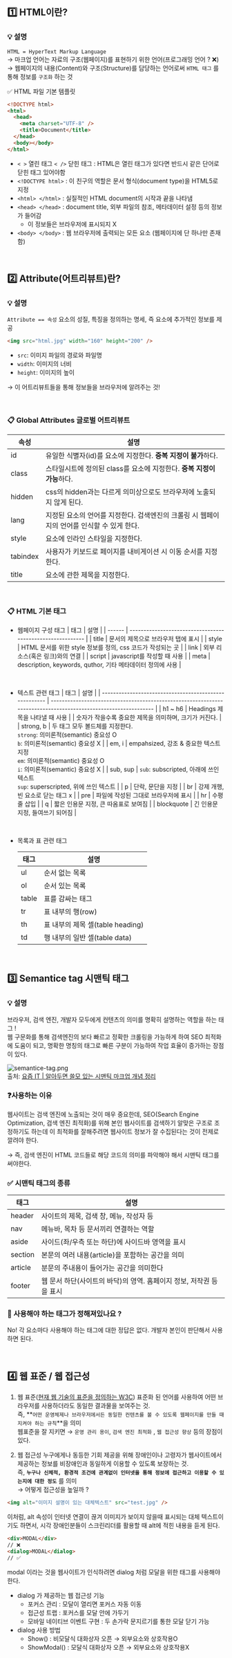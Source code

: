 ## 1️⃣ HTML이란?

### 💡 설명

`HTML = HyperText Markup Language`  
→ 마크업 언어는 자료의 구조(웹페이지)를 표현하기 위한 언어(프로그래밍 언어 ? ❌)  
→ 웹페이지의 내용(Content)와 구조(Structure)를 담당하는 언어로써 `HTML 태그` 를 통해 정보를 `구조화` 하는 것
<br>

✅ HTML 파일 기본 템플릿

```html
<!DOCTYPE html>
<html>
  <head>
    <meta charset="UTF-8" />
    <title>Document</title>
  </head>
  <body></body>
</html>
```

- `< >` 열린 태그 `< />` 닫힌 태그 : HTML은 열린 태그가 있다면 반드시 같은 단어로 닫힌 태그 있어야함
- `<!DOCTYPE html>` : 이 친구의 역할은 문서 형식(document type)을 HTML5로 지정
- `<html> </html>` : 실질적인 HTML document의 시작과 끝을 나타냄
- `<head> </head>` : document title, 외부 파일의 참조, 메타데이터 설정 등의 정보가 들어감
  - 이 정보들은 브라우저에 표시되지 X
- `<body> </body>` : 웹 브라우저에 출력되는 모든 요소 (웹페이지에 단 하나만 존재함)

<br>

## 2️⃣ Attribute(어트리뷰트)란?

### 💡 설명

`Attribute == 속성`
요소의 성질, 특징을 정의하는 명세, 즉 요소에 추가적인 정보를 제공

```html
<img src="html.jpg" width="160" height="200" />
```

- `src`: 이미지 파일의 경로와 파일명
- `width`: 이미지의 너비
- `height`: 이미지의 높이

→ 이 어트리뷰트들을 통해 정보들을 브라우저에 알려주는 것!

<br>

### 📋 Global Attributes 글로벌 어트리뷰트

| 속성     | 설명                                                                                       |
| -------- | ------------------------------------------------------------------------------------------ |
| id       | 유일한 식별자(id)를 요소에 지정한다. **중복 지정이 불가**하다.                             |
| class    | 스타일시트에 정의된 class를 요소에 지정한다. **중복 지정이 가능**하다.                     |
| hidden   | css의 hidden과는 다르게 의미상으로도 브라우저에 노출되지 않게 된다.                        |
| lang     | 지정된 요소의 언어를 지정한다. 검색엔진의 크롤링 시 웹페이지의 언어를 인식할 수 있게 한다. |
| style    | 요소에 인라인 스타일을 지정한다.                                                           |
| tabindex | 사용자가 키보드로 페이지를 내비게이션 시 이동 순서를 지정한다.                             |
| title    | 요소에 관한 제목을 지정한다.                                                               |

<br>

### 📋 HTML 기본 태그

- 웹페이지 구성 태그
  | 태그 | 설명 |
  | ------ | ---------------------------------------------------------- |
  | title | 문서의 제목으로 브라우저 탭에 표시 |
  | style | HTML 문서를 위한 style 정보를 정의, css 코드가 작성되는 곳 |
  | link | 외부 리소스(혹은 링크)와의 연결 |
  | script | javascript를 작성할 때 사용 |
  | meta | description, keywords, quthor, 기타 메타데이터 정의에 사용 |

  <br>

- 텍스트 관련 태그
  | 태그 | 설명 |
  | ------------------------------------------------------ | --------------------------------------------------------------------------------------------------------------- |
  | h1 ~ h6 | Headings 제목을 나타낼 때 사용 |
  | 숫자가 작을수록 중요한 제목을 의미하며, 크기가 커진다. |
  | strong, b | 두 태그 모두 볼드체를 지정한다.<br>`strong`: 의미론적(semantic) 중요성 O <br>`b`: 의미론적(semantic) 중요성 X |
  | em, i | empahsized, 강조 & 중요한 텍스트 지정<br>`em`: 의미론적(semantic) 중요성 O <br>`i`: 의미론적(semantic) 중요성 X |
  | sub, sup | `sub`: subscripted, 아래에 쓰인 텍스트<br>`sup`: superscripted, 위에 쓰인 텍스트 |
  | p | 단락, 문단을 지정 |
  | br | 강제 개행, 빈 요소로 닫는 태그 x |
  | pre | 파일에 작성된 그대로 브라우저에 표시 |
  | hr | 수평줄 삽입 |
  | q | 짧은 인용문 지정, 큰 따옴표로 보여짐 |
  | blockquote | 긴 인용문 지정, 들여쓰기 되어짐 |

  <br>

- 목록과 표 관련 태그

  | 태그  | 설명                             |
  | ----- | -------------------------------- |
  | ul    | 순서 없는 목록                   |
  | ol    | 순서 있는 목록                   |
  | table | 표를 감싸는 태그                 |
  | tr    | 표 내부의 행(row)                |
  | th    | 표 내부의 제목 셀(table heading) |
  | td    | 행 내부의 일반 셀(table data)    |

<br>

## 3️⃣ Semantice tag 시맨틱 태그

### 💡 설명

브라우저, 검색 엔진, 개발자 모두에게 컨텐츠의 의미를 명확히 설명하는 역할을 하는 태그 !  
웹 구문화를 통해 검색엔진의 보다 빠르고 정확한 크롤링을 가능하게 하여 SEO 최적화에 도움이 되고, 명확한 명칭의 태그로 빠른 구분이 가능하여 작업 효율이 증가하는 장점이 있다.

![semantice-tag.png](../img/html/semantice-tag.png)  
출처: [요즘 IT | 알아두면 쓸모 있는 시맨틱 마크업 개념 정리](<[https://yozm.wishket.com/magazine/detail/2495/](https://yozm.wishket.com/magazine/detail/2495/)>)

### ❓사용하는 이유

웹사이트는 검색 엔진에 노출되는 것이 매우 중요한데, SEO(Search Engine Optimization, 검색 엔진 최적화)를 위해 본인 웹사이트를 검색하기 알맞은 구조로 조정하기도 하는데 이 최적화를 잘해주려면 웹사이트 정보가 잘 수집된다는 것이 전제로 깔려야 한다.

→ 즉, 검색 엔진이 HTML 코드들로 해당 코드의 의미를 파악해야 해서 시맨틱 태그를 써야한다.

### ✅ 시맨틱 태그의 종류

| 태그    | 설명                                                                |
| ------- | ------------------------------------------------------------------- |
| header  | 사이트의 제목, 검색 창, 메뉴, 작성자 등                             |
| nav     | 메뉴바, 목차 등 문서끼리 연결하는 역할                              |
| aside   | 사이드(좌/우측 또는 하단)에 사이드바 영역을 표시                    |
| section | 본문의 여러 내용(article)을 포함하는 공간을 의미                    |
| article | 분문의 주내용이 들어가는 공간을 의미한다                            |
| footer  | 웹 문서 하단(사이트의 바닥)의 영역. 홈페이지 정보, 저작권 등을 표시 |

### 🧐 사용해야 하는 태그가 정해져있나요 ?

No! 각 요소마다 사용해야 하는 태그에 대한 정답은 없다. 개발자 본인이 판단해서 사용하면 된다.

<br>

## 4️⃣ 웹 표준 / 웹 접근성

1. 웹 표준([현재 웹 기술의 표준을 정의하는 W3C](<[https://www.w3.org/standards/](https://www.w3.org/standards/)>))
   표준화 된 언어를 사용하여 어떤 브라우저를 사용하더라도 동일한 결과물을 보여주는 것.  
   즉, **`어떤 운영체제나 브라우저에서든 동일한 컨텐츠를 볼 수 있도록 웹페이지를 만들 때 지켜야 하는 규칙`**을 의미<br>
   웹표준을 잘 지키면 → `운영 관리 용이`, `검색 엔진 최적화` , `웹 접근성 향상` 등의 장점이 있다.
   <br>

2. 웹 접근성
   누구에게나 동등한 기회 제공을 위해 장애인이나 고령자가 웹사이트에서 제공하는 정보를 비장애인과 동일하게 이용할 수 있도록 보장하는 것.  
   즉, **`누구나 신체적, 환경적 조건에 관계없이 인터넷을 통해 정보에 접근하고 이용할 수 있는지에 대한 정도`** 를 의미<br>
   → 어떻게 접근성을 높일까 ?

```html
<img alt="이미지 설명이 있는 대체텍스트" src="test.jpg" />
```

이처럼, alt 속성이 인터넷 연결이 끊겨 이미지가 보이지 않을때 표시되는 대체 텍스트이기도 하면서, 시각 장애인분들이 스크린리더를 활용할 때 alt에 적힌 내용을 듣게 된다.

```html
<div>MODAL</div>
// ❌
<dialog>MODAL</dialog>
// ✅
```

modal 이라는 것을 웹사이트가 인식하려면 dialog 처럼 모달을 위한 태그를 사용해야 한다.

- dialog 가 제공하는 웹 접근성 기능
  - 포커스 관리 : 모달이 열리면 포커스 자동 이동
  - 접근성 트랩 : 포커스를 모달 안에 가두기
  - 모바일 네이티브 이벤트 구현 : 두 손가락 문지르기를 통한 모달 닫기 가능
- dialog 사용 방법
  - Show() : 비모달식 대화상자 오픈 → 외부요소와 상호작용O
  - ShowModal() : 모달식 대화상자 오픈 → 외부요소와 상호작용X
